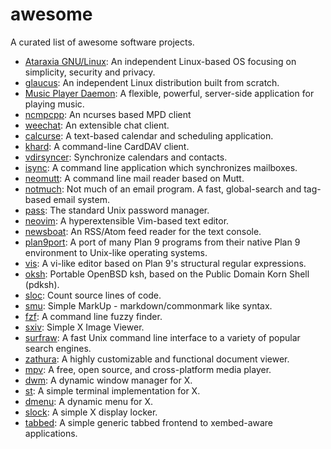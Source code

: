 # awesome

A curated list of awesome software projects.

* [Ataraxia GNU/Linux](https://ataraxialinux.org): An independent Linux-based OS focusing on simplicity, security and privacy.
* [glaucus](https://glaucuslinux.org): An independent Linux distribution built from scratch.
* [Music Player Daemon](https://www.musicpd.org/): A flexible, powerful, server-side application for playing music.
* [ncmpcpp](https://github.com/ncmpcpp/ncmpcpp): An ncurses based MPD client
* [weechat](https://github.com/weechat/weechat): An extensible chat client.
* [calcurse](https://github.com/lfos/calcurse): A text-based calendar and scheduling application.
* [khard](https://github.com/scheibler/khard): A command-line CardDAV client.
* [vdirsyncer](https://github.com/pimutils/vdirsyncer): Synchronize calendars and contacts.
* [isync](https://isync.sourceforge.io/): A  command line application which synchronizes mailboxes.
* [neomutt](https://neomutt.org/): A command line mail reader based on Mutt.
* [notmuch](https://notmuchmail.org/): Not much of an email program. A fast, global-search and tag-based email system.
* [pass](https://www.passwordstore.org/): The standard Unix password manager.
* [neovim](https://neovim.io/): A hyperextensible Vim-based text editor.
* [newsboat](https://newsboat.org/): An RSS/Atom feed reader for the text console.
* [plan9port](https://9fans.github.io/plan9port/): A port of many Plan 9 programs from their native Plan 9 environment to Unix-like operating systems.
* [vis](https://github.com/martanne/vis): A vi-like editor based on Plan 9's structural regular expressions.
* [oksh](https://github.com/ibara/oksh): Portable OpenBSD ksh, based on the Public Domain Korn Shell (pdksh).
* [sloc](https://github.com/velentr/sloc): Count source lines of code.
* [smu](https://github.com/karlb/smu): Simple MarkUp - markdown/commonmark like syntax.
* [fzf](https://github.com/junegunn/fzf): A command line fuzzy finder.
* [sxiv](https://github.com/muennich/sxiv): Simple X Image Viewer.
* [surfraw](http://surfraw.org/): A fast Unix command line interface to a variety of popular search engines.
* [zathura](https://pwmt.org/projects/zathura/): A highly customizable and functional document viewer.
* [mpv](https://mpv.io/): A free, open source, and cross-platform media player.
* [dwm](https://dwm.suckless.org/): A dynamic window manager for X.
* [st](https://st.suckless.org/): A simple terminal implementation for X.
* [dmenu](https://tools.suckless.org/dmenu/): A dynamic menu for X.
* [slock](https://tools.suckless.org/slock/): A simple X display locker.
* [tabbed](https://tools.suckless.org/tabbed/): A simple generic tabbed frontend to xembed-aware applications.
